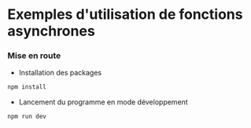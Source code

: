 # Exemples d'utilisation de fonctions asynchrones

### Mise en route

- Installation des packages

```bash
npm install
```

- Lancement du programme en mode développement

```bash
npm run dev
```